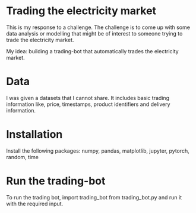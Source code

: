 # Trading the electricity market
This is my response to a challenge. The challenge is to come up with some data analysis or modelling that might be of interest to someone trying to trade the electricity market. 

My idea: building a trading-bot that automatically trades the electricity market.

# Data
I was given a datasets that I cannot share. It includes basic trading information like, price, timestamps, product identifiers and delivery information.

# Installation
Install the following packages: numpy, pandas, matplotlib, jupyter, pytorch, random, time

# Run the trading-bot
To run the trading bot, import trading_bot from trading_bot.py and run it with the required input.
